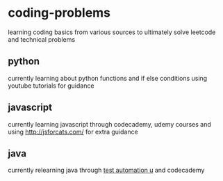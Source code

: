 # coding-problems
learning coding basics from various sources to ultimately solve leetcode and technical problems

## python
currently learning about python functions and if else conditions using youtube tutorials for guidance

## javascript
currently learning javascript through codecademy, udemy courses and using http://jsforcats.com/ for extra guidance

## java
currently relearning java through [test automation u](https://testautomationu.applitools.com/java-programming-course/) and codecademy
